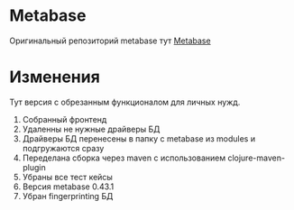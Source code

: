 # Metabase

Оригинальный репозиторий metabase тут [Metabase](https://www.metabase.com/)

# Изменения

Тут версия с обрезанным функционалом для личных нужд.

1. Собранный фронтенд
2. Удаленны не нужные драйверы БД
3. Драйверы БД перенесены в папку с metabase из modules и подгружаются сразу
4. Переделана сборка через maven с использованием clojure-maven-plugin
5. Убраны все тест кейсы
6. Версия metabase 0.43.1
7. Убран fingerprinting БД
